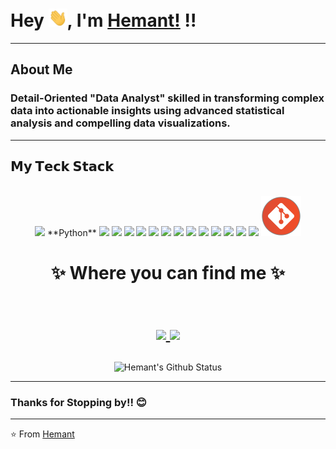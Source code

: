 # Hey <img src="https://raw.githubusercontent.com/parth-27/parth-27/master/Hi.gif" width="30px">, I'm [Hemant!](https://github.com/hemant4dsci) !!

</h2>

<hr/>

## About Me

### Detail-Oriented "Data Analyst" skilled in transforming complex data into actionable insights using advanced statistical analysis and compelling data visualizations.

<hr/>

## 𝗠𝘆 𝗧𝗲𝗰𝗸 𝗦𝘁𝗮𝗰𝗸

<p align="center">
  <br/>
    <img height="50"src="https://cdn.svgporn.com/logos/python.svg"> **Python**
  </a>
  <img height="64px" src="https://cdn.svgporn.com/logos/numpy.svg">  
  </a>
  <img height="64px" src="https://cdn.svgporn.com/logos/pandas-icon.svg">  
  </a>
  <img height="64px" src="https://cdn.svgporn.com/logos/matplotlib-icon.svg">  
  </a>
  <img height="64px" src="https://cdn.svgporn.com/logos/seaborn-icon.svg">  
  </a>
  <img height="64px" src="https://icon.icepanel.io/Technology/svg/scikit-learn.svg">  
  </a>
  <img height="64px" src="https://upload.wikimedia.org/wikipedia/commons/b/b2/SCIPY_2.svg">  
  </a>
  <img height="64px" src="https://cdn.svgporn.com/logos/jupyter.svg">  
  </a>
  <img height="64px" src="https://cdn.svgporn.com/logos/visual-studio-code.svg">  
  </a>
  <img height="64px" src="https://cdn.svgporn.com/logos/mysql.svg">  
  </a>
  <img height="64px" src="https://cdn.svgporn.com/logos/microsoft-power-bi.svg">  
  </a>
  <img height="64px" src="https://cdn.svgporn.com/logos/tableau-icon.svg">  
  </a>
  <img height="64px" src="https://upload.wikimedia.org/wikipedia/commons/1/1b/R_logo.svg">  
  </a>
  <img height="64px" src="https://upload.wikimedia.org/wikipedia/commons/3/34/Microsoft_Office_Excel_%282019%E2%80%93present%29.svg">  
  </a>
  <img height="64px" src="https://github.com/YuheshPandian/ICONIC/blob/ac6be1e89908d881cadaf5a04cef4fe8e286ab70/icons/light/git.svg">  
  </a>
</p>

<h1 align="center">
✨ Where you can find me ✨
  
<p align="center">
  <br/>
  <a href="https://www.linkedin.com/in/hemant4dsci/">
    <img height = "64px" src="https://cdn.svgporn.com/logos/linkedin.svg">
  </a>
  
  <a href="https://github.com/hemant4dsci/">
    <img height = "64px" src="https://cdn.svgporn.com/logos/github-octocat.svg">  
  </a>
</p>
</h1>

<div align = "center">

![Hemant's Github Status](https://github-readme-stats.vercel.app/api?username=hemant4dsci&show_icons=true&title_color=3793c4&icon_color=ffbb00&text_color=ffffff&bg_color=000000)

<hr>

</div>

<h3>Thanks for Stopping by!! 😊</h3>


---
⭐️ From [Hemant](https://github.com/hemant4dsci) 
